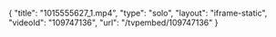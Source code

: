 {
    "title": "1015555627_1.mp4",
    "type": "solo",
    "layout": "iframe-static",
    "videoId": "109747136",
    "url": "\/tvpembed\/109747136"
}